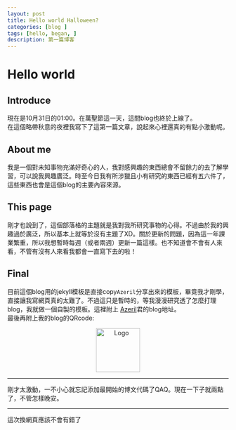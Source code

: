 ```yaml
---
layout: post
title: Hello world Halloween?
categories: [blog ]
tags: [hello, began, ]
description: 第一篇博客
---
```


# Hello world

## Introduce
現在是10月31日的01:00。在萬聖節這一天，這間blog也終於上線了。  
在這個略帶秋意的夜裡我寫下了這第一篇文章，說起來心裡還真的有點小激動呢。  

## About me
我是一個對未知事物充滿好奇心的人，我對感興趣的東西總會不留餘力的去了解學習，可以說我興趣廣泛。時至今日我有所涉獵且小有研究的東西已經有五六件了，這些東西也會是這個blog的主要內容來源。  

## This page
剛才也說到了，這個部落格的主題就是我對我所研究事物的心得。不過由於我的興趣過於廣泛，所以基本上就等於沒有主題了XD。關於更新的問題，因為這一年課業繁重，所以我想暫時每週（或者兩週）更新一篇這樣。也不知道會不會有人來看，不管有沒有人來看我都會一直寫下去的啦！  

## Final
目前這個blog用的jekyll模板是直接copy`Azeril`分享出來的模板，畢竟我才剛學，直接讓我寫網頁真的太難了。不過這只是暫時的，等我漫漫研究透了怎麼打理blog，我就做一個自製的模板。這裡附上 [Azeril][Tags]君的blog地址。  
最後再附上我的blog的QRcode:

<center>
<a href="http://i.imgur.com/9I0AbAX.png" title="Logo" width="100"/><img src="http://i.imgur.com/9I0AbAX.png" title="Logo" width="100"/></a>
</center>

[Tags]: http://azeril.me
  
  
***
剛才太激動，一不小心就忘記添加最開始的博文代碼了QAQ。現在一下子就兩點了，不管怎樣晚安。
***
這次換網頁應該不會有錯了
